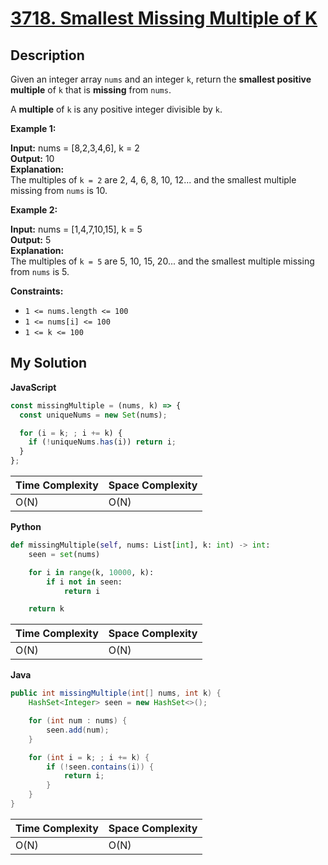 # [3718. Smallest Missing Multiple of K](https://leetcode.com/problems/smallest-missing-multiple-of-k)

## Description

Given an integer array `nums` and an integer `k`, return the **smallest positive multiple** of `k` that is **missing** from `nums`.

A **multiple** of `k` is any positive integer divisible by `k`.

**Example 1:**

**Input:** nums = \[8,2,3,4,6\], k = 2  
**Output:** 10  
**Explanation:**  
The multiples of `k = 2` are 2, 4, 6, 8, 10, 12... and the smallest multiple missing from `nums` is 10.

**Example 2:**

**Input:** nums = \[1,4,7,10,15\], k = 5  
**Output:** 5  
**Explanation:**  
The multiples of `k = 5` are 5, 10, 15, 20... and the smallest multiple missing from `nums` is 5.

**Constraints:**

- `1 <= nums.length <= 100`
- `1 <= nums[i] <= 100`
- `1 <= k <= 100`

## My Solution

**JavaScript**

```js
const missingMultiple = (nums, k) => {
  const uniqueNums = new Set(nums);

  for (i = k; ; i += k) {
    if (!uniqueNums.has(i)) return i;
  }
};
```

| Time Complexity | Space Complexity |
| --------------- | ---------------- |
| O(N)            | O(N)             |

**Python**

```python
def missingMultiple(self, nums: List[int], k: int) -> int:
    seen = set(nums)

    for i in range(k, 10000, k):
        if i not in seen:
            return i

    return k
```

| Time Complexity | Space Complexity |
| --------------- | ---------------- |
| O(N)            | O(N)             |

**Java**

```java
public int missingMultiple(int[] nums, int k) {
    HashSet<Integer> seen = new HashSet<>();

    for (int num : nums) {
        seen.add(num);
    }

    for (int i = k; ; i += k) {
        if (!seen.contains(i)) {
            return i;
        }
    }
}
```

| Time Complexity | Space Complexity |
| --------------- | ---------------- |
| O(N)            | O(N)             |
